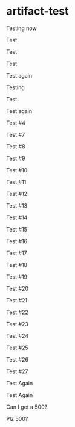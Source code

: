 # artifact-test

Testing now

Test

Test

Test

Test again

Testing

Test

Test again

Test #4

Test #7

Test #8

Test #9

Test #10

Test #11

Test #12

Test #13

Test #14

Test #15

Test #16

Test #17

Test #18

Test #19

Test #20

Test #21

Test #22

Test #23

Test #24

Test #25

Test #26

Test #27

Test Again

Test Again

Can I get a 500?

Plz 500?
